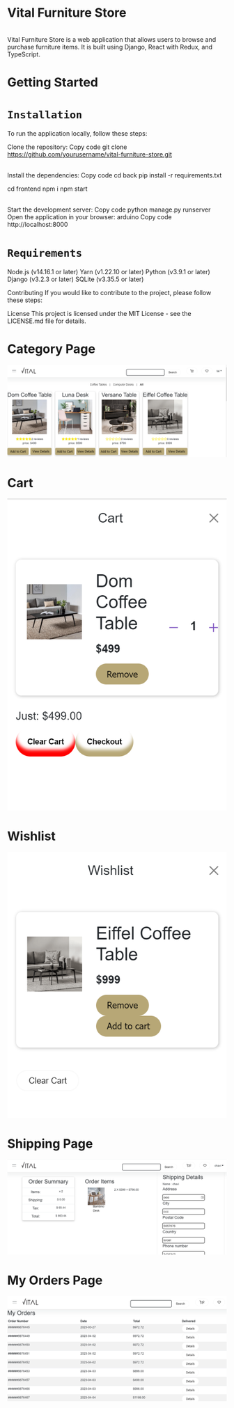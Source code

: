 # Vital Furniture Store
<br>
Vital Furniture Store is a web application that allows users to browse and purchase furniture items. It is built using Django, React with Redux, and TypeScript.

# Getting Started
# `Installation`
To run the application locally, follow these steps:

Clone the repository:
Copy code
git clone https://github.com/yourusername/vital-furniture-store.git

<br>
Install the dependencies:
Copy code
cd back
pip install -r requirements.txt

cd frontend
npm i
npm start


<br>
Start the development server:
Copy code
python manage.py runserver

<br>
Open the application in your browser:
arduino
Copy code
http://localhost:8000



# `Requirements`
Node.js (v14.16.1 or later)
Yarn (v1.22.10 or later)
Python (v3.9.1 or later)
Django (v3.2.3 or later)
SQLite (v3.35.5 or later)

Contributing
If you would like to contribute to the project, please follow these steps:


License
This project is licensed under the MIT License - see the LICENSE.md file for details.

# Category Page
![alt text](./Screenshot_1.png "Screenshot Title")

# Cart 
![alt text](./Screenshot_2.png "Screenshot Title")

# Wishlist
![alt text](./Screenshot_3.png "Screenshot Title")

# Shipping Page
![alt text](./Screenshot_4.png "Screenshot Title")

# My Orders Page
![alt text](./Screenshot_5.png "Screenshot Title")




